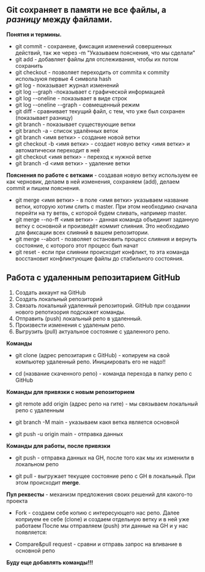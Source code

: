 ## Git сохраняет в памяти не все файлы, а *разницу* между файлами.

**Понятия и термины.**
* git commit - сохранеие, фиксация изменений совершенных действий, так же через -m "Указываем пояснения, что мы сделали"
* git add - добавляет файлы для отслеживания, чтобы их потом сохранить
* git checkout - позволяет переходить от commita к commity используюя первые 4 символа hash
* git log - показывает журнал изменений
* git log --graph -показывает с графической информацией
* git log --oneline - показывает в виде строк
* git log --oneline --graph - совмещенный режим
* git diff - сравнивает текущий файл, с тем, что уже был сохранен (показывает разницу)
* git branch - показывает существующие ветки
* git branch -a - список удалённых веток
* git branch <имя ветки> - создание новой ветки
* git checkout -b <имя ветки> - создает новую ветку <имя ветки> и автоматически переходит в неё
* git checkout <имя ветки> - переход к нужной ветке
* git branch -d <имя ветки> - удаление ветки


**Пояснения по работе с ветками** - создавая новую ветку используем ее как черновик, делаем в ней изменения, сохраняем (add), делаем commit и пишем пояснения.

* git merge <имя ветки> - в поле <имя ветки> указываем название ветки, которую хотим слить с master. При этом необходимо сначала перейти на ту ветвь, с которой будем сливать, например master.
* git merge --no-ff <имя ветки> - данная команда объединит заданную ветку с основной и произведёт коммит слияния. Это необходимо для фиксации всех слияний в вашем репозитории.
* git merge --abort - позволяет остановить процесс слияния и вернуть состояние, с которого этот процесс был начат
* git reset - если при слиянии происходит конфликт, то эта команда восстановит конфликтующие файлы до стабильного состояния.

## Работа с удаленным репозитарием GitHub

1. Создать аккаунт на GitHub
2. Создать локальный репозиторий
3. Связать локальный удаленный репозиторий. GitHub при создании нового репотизория подскажет команды.
4. Отправить (push) локальный репо в удаленный.
5. Произвести изменения с удаленым репо.
6. Выгрузить (pull) актуальное состояние с удаленного репо.
     
__Команды__

* git clone (адрес репозитария с GitHub) - копируем на свой компьютер удаленный репо. Инициировать его не надо!!

* cd (название скаченного репо) - команда перехода в папку репо с GitHub

**Команды для привязки с новым репозиторием**

* git remote add origin (адрес репо на гите) - мы связываем локальный репо с удаленным

* git branch -M main - указываем какя ветка является основной

* git push -u origin main - отправка данных

**Команды для работы, после  привязки**

* git push - отправка данных на GH, после того как мы их изменили в локальном репо

* git pull - выгружает текущее состояние репо с GH в локальный. При этом происходит __merge__.

**Пул реквесты** - механизм предложения своих решений для какого-то проекта

* Fork - создаем себе копию с интересующего нас репо.
Далее коприуем ее себе (clone) и создаем отдельную ветку и в ней уже работаем
После мы отправляем (push) эти данные на GH и у нас появляется:

* Compare&pull request - сравни и отправь запрос на вливание в основной репо

**Буду еще добавлять команды!!!**
    